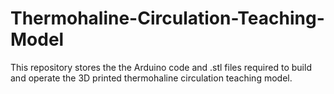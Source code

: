 # Thermohaline-Circulation-Teaching-Model
This repository stores the the Arduino code and .stl files required to build and operate the 3D printed thermohaline circulation teaching model.
